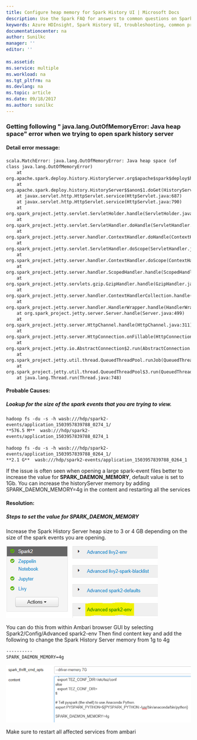 ```yaml
---
title: Configure heap memory for Spark History UI | Microsoft Docs
description: Use the Spark FAQ for answers to common questions on Spark on Azure HDInsight platform.
keywords: Azure HDInsight, Spark History UI, troubleshooting, common problems
documentationcenter: na
author: Sunilkc
manager: ''
editor: ''

ms.assetid:
ms.service: multiple
ms.workload: na
ms.tgt_pltfrm: na
ms.devlang: na
ms.topic: article
ms.date: 09/18/2017
ms.author: sunilkc
---
```


### Getting following " java.lang.OutOfMemoryError: Java heap space" error when we trying to open spark history server 

#### Detail error message:

~~~~
scala.MatchError: java.lang.OutOfMemoryError: Java heap space (of class java.lang.OutOfMemoryError)
	at org.apache.spark.deploy.history.HistoryServer.org$apache$spark$deploy$history$HistoryServer$$loadAppUi(HistoryServer.scala:230)
	at org.apache.spark.deploy.history.HistoryServer$$anon$1.doGet(HistoryServer.scala:86)
	at javax.servlet.http.HttpServlet.service(HttpServlet.java:687)
	at javax.servlet.http.HttpServlet.service(HttpServlet.java:790)
	at org.spark_project.jetty.servlet.ServletHolder.handle(ServletHolder.java:812)
	at org.spark_project.jetty.servlet.ServletHandler.doHandle(ServletHandler.java:587)
	at org.spark_project.jetty.server.handler.ContextHandler.doHandle(ContextHandler.java:1127)
	at org.spark_project.jetty.servlet.ServletHandler.doScope(ServletHandler.java:515)
	at org.spark_project.jetty.server.handler.ContextHandler.doScope(ContextHandler.java:1061)
	at org.spark_project.jetty.server.handler.ScopedHandler.handle(ScopedHandler.java:141)
	at org.spark_project.jetty.servlets.gzip.GzipHandler.handle(GzipHandler.java:529)
	at org.spark_project.jetty.server.handler.ContextHandlerCollection.handle(ContextHandlerCollection.java:215)
	at org.spark_project.jetty.server.handler.HandlerWrapper.handle(HandlerWrapper.java:97)
	at org.spark_project.jetty.server.Server.handle(Server.java:499)
	at org.spark_project.jetty.server.HttpChannel.handle(HttpChannel.java:311)
	at org.spark_project.jetty.server.HttpConnection.onFillable(HttpConnection.java:257)
	at org.spark_project.jetty.io.AbstractConnection$2.run(AbstractConnection.java:544)
	at org.spark_project.jetty.util.thread.QueuedThreadPool.runJob(QueuedThreadPool.java:635)
	at org.spark_project.jetty.util.thread.QueuedThreadPool$3.run(QueuedThreadPool.java:555)
	at java.lang.Thread.run(Thread.java:748)
~~~~

#### Probable Causes:
##### Lookup for the size of the spark events that you are trying to view. 

~~~~
hadoop fs -du -s -h wasb:///hdp/spark2-events/application_1503957839788_0274_1/
**576.5 M**  wasb:///hdp/spark2-events/application_1503957839788_0274_1

hadoop fs -du -s -h wasb:///hdp/spark2-events/application_1503957839788_0264_1/
**2.1 G**  wasb:///hdp/spark2-events/application_1503957839788_0264_1
~~~~

If the issue is often seen when opening a large spark-event files better to increase the value for  **SPARK_DAEMON_MEMORY**, default value is set to 1Gb. You can increase the historyServer memory by adding SPARK_DAEMON_MEMORY=4g in the content and restarting all the services

#### Resolution:
##### Steps to set the value for **SPARK_DAEMON_MEMORY**
Increase the Spark History Server heap size to 3 or 4 GB depending on the size of the spark events you are opening. 
 
![Alt text](media/spark-history-failure-with-outofmemoryerror/image01.PNG)

You can do this from within Ambari browser GUI by selecting Spark2/Config/Advanced spark2-env
Then find content key and add the following to change the Spark History Server memory from 1g to 4g

~~~~
----------
SPARK_DAEMON_MEMORY=4g
~~~~

![Alt text](media/spark-history-failure-with-outofmemoryerror/image02.PNG)

Make sure to restart all affected services from ambari

